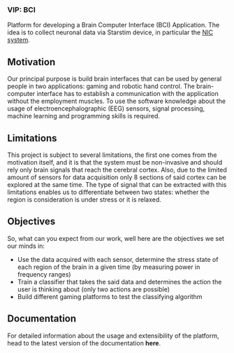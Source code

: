 ### VIP: BCI
Platform for developing a Brain Computer Interface (BCI) Application. The idea is to collect neuronal data via Starstim device, in particular the [NIC system](http://www.neuroelectrics.com/products/software/nic/).

## Motivation
Our principal purpose is build brain interfaces that can be used by general people in two applications: gaming and robotic hand control. The brain-computer interface has to establish a communication with the application without the employment muscles. To use the software knowledge about the usage of electroencephalographic (EEG) sensors, signal processing, machine learning and programming skills is required.

## Limitations
This project is subject to several limitations, the first one comes from the motivation itself, and it is that the system must be non-invasive and should rely only brain signals that reach the cerebral cortex. Also, due to the limited amount of sensors for data acquisition only 8 sections of said cortex can be explored at the same time. The type of signal that can be extracted with this limitations enables us to differentiate between two states: whether the region is consideration is under stress or it is relaxed.

## Objectives
So, what can you expect from our work, well here are the objectives we set our minds in:

* Use the data acquired with each sensor, determine the stress state of each region of the brain in a given time (by measuring power in frequency ranges)
* Train a classifier that takes the said data and determines the action the user is thinking about (only two actions are possible)
* Build different gaming platforms to test the classifying algorithm

## Documentation
For detailed information about the usage and extensibility of the platform, head to the latest version of the documentation **here**.
